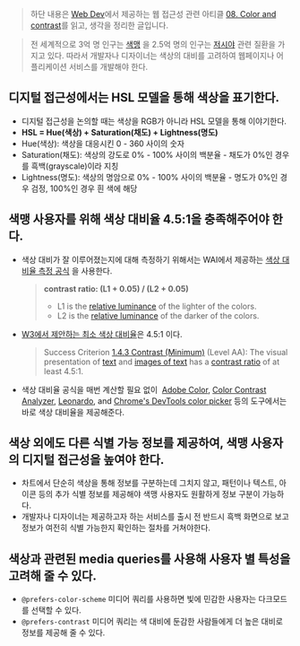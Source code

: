 > 하단 내용은 [Web Dev](https://web.dev/)에서 제공하는 웹 접근성 관련 아티클 [08. Color and contrast](https://web.dev/learn/accessibility/color-contrast/)를 읽고, 생각을 정리한 글입니다.

> 전 세계적으로 3억 명 인구는 [색맹](https://www.colourblindawareness.org/colour-blindness/) 을 2.5억 명의 인구는 [저시야](https://www.ncbi.nlm.nih.gov/pmc/articles/PMC5820628/) 관련 질환을 가지고 있다. 따라서 개발자나 디자이너는 색상의 대비를 고려하여 웹페이지나 어플리케이션 서비스를 개발해야 한다.

## 디지털 접근성에서는 HSL 모델을 통해 색상을 표기한다.

- 디지털 접근성을 논의할 때는 색상을 RGB가 아니라 HSL 모델을 통해 이야기한다.
- **HSL = Hue(색상) + Saturation(채도) + Lightness(명도)**
- Hue(색상): 색상을 대응시킨 0 - 360 사이의 숫자
- Saturation(채도): 색상의 강도로 0% - 100% 사이의 백분율 - 채도가 0%인 경우를 흑백(grayscale)이라 지칭
- Lightness(명도): 색상의 명암으로 0% - 100% 사이의 백분율 - 명도가 0%인 경우 검정, 100%인 경우 흰 색에 해당

## 색맹 사용자를 위해 색상 대비율 4.5:1을 충족해주어야 한다.

- 색상 대비가 잘 이루어졌는지에 대해 측정하기 위해서는 WAI에서 제공하는 [색상 대비율 측정 공식](https://www.w3.org/TR/WCAG21/#dfn-contrast-ratio) 을 사용한다.
  > **contrast ratio: (L1 + 0.05) / (L2 + 0.05)**
  >
  > - L1 is the [relative luminance](https://www.w3.org/TR/WCAG21/#dfn-relative-luminance) of the lighter of the colors.
  > - L2 is the [relative luminance](https://www.w3.org/TR/WCAG21/#dfn-relative-luminance) of the darker of the colors.
- [W3에서 제안하는 최소 색상 대비율](https://www.w3.org/WAI/WCAG22/Understanding/contrast-minimum.html)은 4.5:1 이다.
  > Success Criterion [1.4.3 Contrast (Minimum)](https://www.w3.org/TR/WCAG22/#contrast-minimum) (Level AA): The visual presentation of [text](https://www.w3.org/WAI/WCAG22/Understanding/contrast-minimum.html#dfn-text) and [images of text](https://www.w3.org/WAI/WCAG22/Understanding/contrast-minimum.html#dfn-image-of-text) has a [contrast ratio](https://www.w3.org/WAI/WCAG22/Understanding/contrast-minimum.html#dfn-contrast-ratio) of at least 4.5:1.
- 색상 대비율 공식을 매번 계산할 필요 없이  [Adobe Color](https://color.adobe.com/create/color-accessibility), [Color Contrast Analyzer](https://www.tpgi.com/color-contrast-checker/), [Leonardo](https://leonardocolor.io/), and [Chrome's DevTools color picker](https://developer.chrome.com/docs/devtools/accessibility/reference/#contrast) 등의 도구에서는 바로 색상 대비율을 제공해준다.

## 색상 외에도 다른 식별 가능 정보를 제공하여, 색맹 사용자의 디지털 접근성을 높여야 한다.

- 차트에서 단순히 색상을 통해 정보를 구분하는데 그치지 않고, 패턴이나 텍스트, 아이콘 등의 추가 식별 정보를 제공해야 색맹 사용자도 원활하게 정보 구분이 가능하다.
- 개발자나 디자이너는 제공하고자 하는 서비스를 출시 전 반드시 흑백 화면으로 보고 정보가 여전히 식별 가능한지 확인하는 절차를 거쳐야한다.

## 색상과 관련된 media queries를 사용해 사용자 별 특성을 고려해 줄 수 있다.

- `@prefers-color-scheme` 미디어 쿼리를 사용하면 빛에 민감한 사용자는 다크모드를 선택할 수 있다.
- `@prefers-contrast` 미디어 쿼리는 색 대비에 둔감한 사람들에게 더 높은 대비로 정보를 제공해 줄 수 있다.
